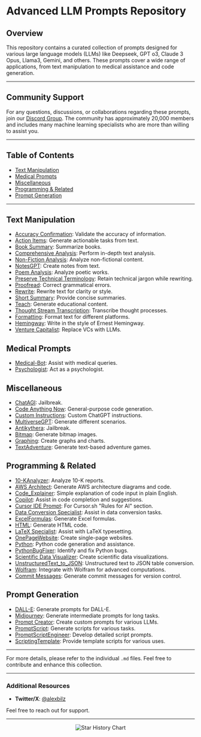 # Advanced LLM Prompts Repository

## Overview

This repository contains a curated collection of prompts designed for various large language models (LLMs) like Deepseek, GPT o3, Claude 3 Opus, Llama3, Gemini, and others. These prompts cover a wide range of applications, from text manipulation to medical assistance and code generation.

---

## Community Support 

For any questions, discussions, or collaborations regarding these prompts, join our [Discord Group](https://discord.gg/chatgpt-prompt-engineering-1051259432199266374). The community has approximately 20,000 members and includes many machine learning specialists who are more than willing to assist you.

---

## Table of Contents

- [Text Manipulation](#text-manipulation)
- [Medical Prompts](#medical-prompts)
- [Miscellaneous](#miscellaneous)
- [Programming & Related](#programming--related)
- [Prompt Generation](#prompt-generation)

---

## Text Manipulation

- [Accuracy Confirmation](https://github.com/abilzerian/LLM-Prompt-Library/blob/main/Text%20Manipulation/Accuracy%20Confirmation.md): Validate the accuracy of information.
- [Action Items](https://github.com/abilzerian/LLM-Prompt-Library/blob/main/Text%20Manipulation/Action%20Items.md): Generate actionable tasks from text.
- [Book Summary](https://github.com/abilzerian/LLM-Prompt-Library/blob/main/Text%20Manipulation/Book%20Summary.md): Summarize books.
- [Comprehensive Analysis](https://github.com/abilzerian/LLM-Prompt-Library/blob/main/Text%20Manipulation/Comprehensive%20Analysis.md): Perform in-depth text analysis.
- [Non-Fiction Analysis](https://github.com/abilzerian/LLM-Prompt-Library/blob/main/Text%20Manipulation/Non-Fiction%20Analysis.md): Analyze non-fictional content.
- [NotesGPT](https://github.com/abilzerian/LLM-Prompt-Library/blob/main/Text%20Manipulation/NotesGPT.md): Create notes from text.
- [Poem Analysis](https://github.com/abilzerian/LLM-Prompt-Library/blob/main/Text%20Manipulation/Poem%20Analysis.md): Analyze poetic works.
- [Preserve Technical Terminology](https://github.com/abilzerian/LLM-Prompt-Library/blob/main/Text%20Manipulation/Preserve%20Technical%20Terminology.md): Retain technical jargon while rewriting.
- [Proofread](https://github.com/abilzerian/LLM-Prompt-Library/blob/main/Text%20Manipulation/Proofread.md): Correct grammatical errors.
- [Rewrite](https://github.com/abilzerian/LLM-Prompt-Library/blob/main/Text%20Manipulation/Rewrite.md): Rewrite text for clarity or style.
- [Short Summary](https://github.com/abilzerian/LLM-Prompt-Library/blob/main/Text%20Manipulation/Short%20Summary.md): Provide concise summaries.
- [Teach](https://github.com/abilzerian/LLM-Prompt-Library/blob/main/Text%20Manipulation/Teach.md): Generate educational content.
- [Thought Stream Transcription](https://github.com/abilzerian/LLM-Prompt-Library/blob/main/Text%20Manipulation/Thought%20Stream%20Transcription.md): Transcribe thought processes.
- [Formatting](https://github.com/abilzerian/LLM-Prompt-Library/blob/main/Text%20Manipulation/formatting.md): Format text for different platforms.
- [Hemingway](https://github.com/abilzerian/LLM-Prompt-Library/blob/main/Text%20Manipulation/hemingway): Write in the style of Ernest Hemingway.
- [Venture Capitalist](https://github.com/abilzerian/LLM-Prompt-Library/blob/main/Text%20Manipulation/venturecapitalist.md): Replace VCs with LLMs.

## Medical Prompts

- [Medical-Bot](https://github.com/abilzerian/LLM-Personalized-Medicine/blob/main/prompt.md): Assist with medical queries.
- [Psychologist](https://github.com/abilzerian/LLM-Prompt-Library/blob/main/Medical%20Prompts/psychologist): Act as a psychologist.

## Miscellaneous

- [ChatAGI](https://github.com/abilzerian/LLM-Prompt-Library/blob/main/Miscellaneous/ChatAGI.md): Jailbreak.
- [Code Anything Now](https://github.com/abilzerian/LLM-Prompt-Library/blob/main/Miscellaneous/Code%20Anything%20Now.md): General-purpose code generation.
- [Custom Instructions](https://github.com/abilzerian/LLM-Prompt-Library/blob/main/Miscellaneous/Custom%20Instructions.md): Custom ChatGPT instructions.
- [MultiverseGPT](https://github.com/abilzerian/LLM-Prompt-Library/blob/main/Miscellaneous/MultiverseGPT.md): Generate different scenarios.
- [Antikythera](https://github.com/abilzerian/LLM-Prompt-Library/blob/main/Miscellaneous/antikythera): Jailbreak.
- [Bitmap](https://github.com/abilzerian/LLM-Prompt-Library/blob/main/Miscellaneous/bitmap): Generate bitmap images.
- [Graphing](https://github.com/abilzerian/LLM-Prompt-Library/blob/main/Miscellaneous/graphing): Create graphs and charts.
- [TextAdventure](https://github.com/abilzerian/LLM-Prompt-Library/blob/main/Miscellaneous/textadventure): Generate text-based adventure games.

## Programming & Related

- [10-KAnalyzer](https://github.com/abilzerian/LLM-Prompt-Library/blob/main/Programming%20%26%20Related/10-KAnalyzer.md): Analyze 10-K reports.
- [AWS Architect](https://github.com/abilzerian/LLM-Prompt-Library/blob/main/Programming%20%26%20Related/AWS%20Architect.md): Generate AWS architecture diagrams and code.
- [Code_Explainer](https://github.com/abilzerian/LLM-Prompt-Library/blob/main/Programming%20%26%20Related/Code_Explainer.md): Simple explanation of code input in plain English.
- [Copilot](https://github.com/abilzerian/LLM-Prompt-Library/blob/main/Programming%20%26%20Related/Copilot.md): Assist in code completion and suggestions.
- [Cursor IDE Prompt](https://github.com/abilzerian/LLM-Prompt-Library/blob/main/Programming%20%26%20Related/cursor_IDE_prompt.md): For Cursor.sh "Rules for AI" section.
- [Data Conversion Specialist](https://github.com/abilzerian/LLM-Prompt-Library/blob/main/Programming%20%26%20Related/Data_Conversion_Specialist.md): Assist in data conversion tasks.
- [ExcelFormulas](https://github.com/abilzerian/LLM-Prompt-Library/blob/main/Programming%20%26%20Related/ExcelFormulas.md): Generate Excel formulas.
- [HTML](https://github.com/abilzerian/LLM-Prompt-Library/blob/main/Programming%20%26%20Related/HTML.md): Generate HTML code.
- [LaTeX Specialist](https://github.com/abilzerian/LLM-Prompt-Library/blob/main/Programming%20%26%20Related/LaTeX_specialist.md): Assist with LaTeX typesetting.
- [OnePageWebsite](https://github.com/abilzerian/LLM-Prompt-Library/blob/main/Programming%20%26%20Related/OnePageWebsite.md): Create single-page websites.
- [Python](https://github.com/abilzerian/LLM-Prompt-Library/blob/main/Programming%20%26%20Related/Python.md): Python code generation and assistance.
- [PythonBugFixer](https://github.com/abilzerian/LLM-Prompt-Library/blob/main/Programming%20%26%20Related/PythonBugFixer.md): Identify and fix Python bugs.
- [Scientific Data Visualizer](https://github.com/abilzerian/LLM-Prompt-Library/blob/main/Programming%20%26%20Related/Scientific%20Data%20Visualizer.md): Create scientific data visualizations.
- [UnstructuredText_to_JSON](https://github.com/abilzerian/LLM-Prompt-Library/blob/main/Programming%20%26%20Related/UnstructuredText_to_JSON.md): Unstructured text to JSON table conversion.
- [Wolfram](https://github.com/abilzerian/LLM-Prompt-Library/blob/main/Programming%20%26%20Related/Wolfram.md): Integrate with Wolfram for advanced computations.
- [Commit Messages](https://github.com/abilzerian/LLM-Prompt-Library/blob/main/Programming%20%26%20Related/commit%20messages.md): Generate commit messages for version control.

## Prompt Generation

- [DALL-E](https://github.com/abilzerian/LLM-Prompt-Library/blob/main/Prompt%20Generation/DALL-E.md): Generate prompts for DALL-E.
- [Midjourney](https://github.com/abilzerian/LLM-Prompt-Library/blob/main/Prompt%20Generation/Midjourney.md): Generate intermediate prompts for long tasks.
- [Prompt Creator](https://github.com/abilzerian/LLM-Prompt-Library/blob/main/Prompt%20Generation/Prompt%20Creator.md): Create custom prompts for various LLMs.
- [PromptScript](https://github.com/abilzerian/LLM-Prompt-Library/blob/main/Prompt%20Generation/PromptScript.md): Generate scripts for various tasks.
- [PromptScriptEngineer](https://github.com/abilzerian/LLM-Prompt-Library/blob/main/Prompt%20Generation/PromptScriptEngineer.md): Develop detailed script prompts.
- [ScriptingTemplate](https://github.com/abilzerian/LLM-Prompt-Library/blob/main/Prompt%20Generation/ScriptingTemplate.md): Provide template scripts for various uses.

---

For more details, please refer to the individual `.md` files. Feel free to contribute and enhance this collection.

---

### Additional Resources
- **Twitter/X**: [@alexbilz](https://x.com/alexbilz)

Feel free to reach out for support.

---
<div align="center">

<picture>
  <source media="(prefers-color-scheme: dark)" srcset="https://api.star-history.com/svg?repos=abilzerian/LLM-Prompt-Library&type=Date&theme=dark" />
  <source media="(prefers-color-scheme: light)" srcset="https://api.star-history.com/svg?repos=abilzerian/LLM-Prompt-Library&type=Date" />
  <img alt="Star History Chart" src="https://api.star-history.com/svg?repos=abilzerian/LLM-Prompt-Library&type=Date" />
</picture>

</div>
